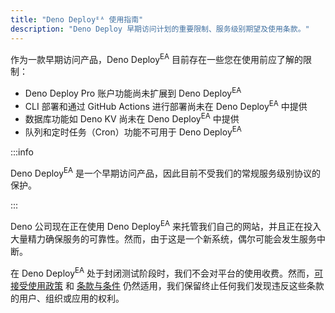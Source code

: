 ```yaml
---
title: "Deno Deployᴱᴬ 使用指南"
description: "Deno Deploy 早期访问计划的重要限制、服务级别期望及使用条款。"
---
```


作为一款早期访问产品，Deno Deploy<sup>EA</sup> 目前存在一些您在使用前应了解的限制：

- Deno Deploy Pro 账户功能尚未扩展到 Deno Deploy<sup>EA</sup>
- CLI 部署和通过 GitHub Actions 进行部署尚未在 Deno Deploy<sup>EA</sup> 中提供
- 数据库功能如 Deno KV 尚未在 Deno Deploy<sup>EA</sup> 中提供
- 队列和定时任务（Cron）功能不可用于 Deno Deploy<sup>EA</sup>

:::info

Deno Deploy<sup>EA</sup> 是一个早期访问产品，因此目前不受我们的常规服务级别协议的保护。

:::

Deno 公司现在正在使用 Deno Deploy<sup>EA</sup> 来托管我们自己的网站，并且正在投入大量精力确保服务的可靠性。然而，由于这是一个新系统，偶尔可能会发生服务中断。

在 Deno Deploy<sup>EA</sup> 处于封闭测试阶段时，我们不会对平台的使用收费。然而，[可接受使用政策](/deploy/manual/acceptable-use-policy/) 和 [条款与条件](/deploy/manual/terms-and-conditions/) 仍然适用，我们保留终止任何我们发现违反这些条款的用户、组织或应用的权利。
